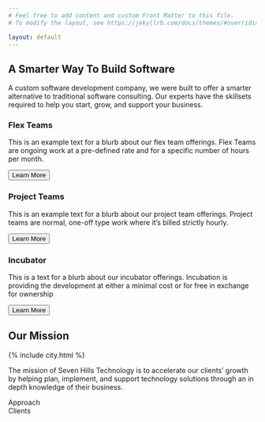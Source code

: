 ```yaml
---
# Feel free to add content and custom Front Matter to this file.
# To modify the layout, see https://jekyllrb.com/docs/themes/#overriding-theme-defaults

layout: default
---
```


<section class="sh-intro">
    <div class="sh-tagline">
        <h2 class="sh-header-lines"><span>A Smarter Way To Build Software</span></h2>
    </div>
    <div class="sh-description">A custom software development company, we were built to offer a smarter alternative to traditional software consulting. Our experts have the skillsets required to help you start, grow, and support your business.</div>
    <div class="sh-product-list">
        <div class="sh-product sh-product-flex-teams">
            <div class="sh-product-image"></div>
            <h3>Flex Teams</h3>
            <p>This is an example text for a blurb about our flex team offerings. Flex Teams are ongoing work at a pre-defined rate and for a specific number of hours per month.</p>
            <a href="#"><button class="sh-button">Learn More</button></a>
        </div>
        <div class="sh-product sh-product-project-teams">
            <div class="sh-product-image"></div>
            <h3>Project Teams</h3>
            <p>This is an example text for a blurb about our project team offerings. Project teams are normal, one-off type work where it’s billed strictly hourly.</p>
            <a href="#"><button class="sh-button">Learn More</button></a>
        </div>
        <div class="sh-product sh-product-incubator">
            <div class="sh-product-image"></div>
            <h3>Incubator</h3>
            <p>This is a text for a blurb about our incubator offerings. Incubation is providing the development at either a minimal cost or for free in exchange for ownership</p>
            <a href="#"><button class="sh-button">Learn More</button></a>
        </div>
    </div>
    
</section>
<section class="sh-mission">
    <h2 id="mission-title" class="sh-fade-in">Our Mission</h2>
    <div class="sh-city-outline">
        {% include city.html %}
    </div>
    <!-- <img src="images/city.svg" alt="City outline" /> -->
    <p class="sh-fade-in">The mission of Seven Hills Technology is to accelerate our clients’ growth by helping plan, implement, and support technology solutions through an in depth knowledge of their business.</p>
</section>
<section class="sh-approach">Approach</section>
<section class="sh-clients">Clients</section>
